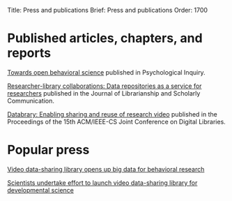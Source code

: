 Title: Press and publications
Brief: Press and publications
Order: 1700

# Published articles, chapters, and reports

[Towards open behavioral science](http://www.tandfonline.com/doi/abs/10.1080/1047840X.2012.705133#.UoUGM_mfhtE "Towards Open Behavioral Science") published in Psychological Inquiry.

[Researcher-library collaborations: Data repositories as a service for researchers](http://doi.org/10.7710/2162-3309.1238) published in the Journal of Librarianship and Scholarly Communication.

[Databrary: Enabling sharing and reuse of research video](http://dx.doi.org/10.1145/2756406.2756951) published in the Proceedings of the 15th ACM/IEEE-CS Joint Conference on Digital Libraries.


# Popular press

[Video data-sharing library opens up big data for behavioral research](http://gcn.com/articles/2013/07/22/databrary-video-sharing-library.aspx)

[Scientists undertake effort to launch video data-sharing library for developmental science](http://phys.org/news/2013-07-scientists-effort-video-data-sharing-library.html)